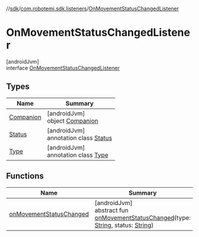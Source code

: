 //[sdk](../../../index.md)/[com.robotemi.sdk.listeners](../index.md)/[OnMovementStatusChangedListener](index.md)

# OnMovementStatusChangedListener

[androidJvm]\
interface [OnMovementStatusChangedListener](index.md)

## Types

| Name | Summary |
|---|---|
| [Companion](-companion/index.md) | [androidJvm]<br>object [Companion](-companion/index.md) |
| [Status](-status/index.md) | [androidJvm]<br>annotation class [Status](-status/index.md) |
| [Type](-type/index.md) | [androidJvm]<br>annotation class [Type](-type/index.md) |

## Functions

| Name | Summary |
|---|---|
| [onMovementStatusChanged](on-movement-status-changed.md) | [androidJvm]<br>abstract fun [onMovementStatusChanged](on-movement-status-changed.md)(type: [String](https://kotlinlang.org/api/latest/jvm/stdlib/kotlin/-string/index.html), status: [String](https://kotlinlang.org/api/latest/jvm/stdlib/kotlin/-string/index.html)) |
